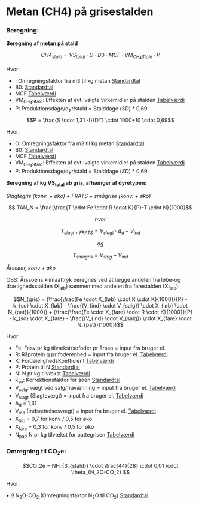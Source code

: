 # **Metan (CH4) på grisestalden**

### **Beregning:**

**Beregning af metan på stald** 

$$ CH4_{stald} = VS_{total} \cdot O \cdot B0 \cdot MCF \cdot VM_{CH_4Stald} \cdot P$$

Hvor: 

 * : Omregningsfaktor fra m3 til kg metan [Standardtal](https://seges.sharepoint.com/:x:/r/sites/SAFprojeketet/_layouts/15/Doc.aspx?sourcedoc=%7B55DC573E-DF3A-4BB4-BA90-49438C005785%7D&file=Formler%20til%20PORK%202.0%20med%20foderberegner.xlsx&activeCell=%27Formler-metan-stald%201%27!B63&action=embedview)
 * B0: [Standardtal](https://seges.sharepoint.com/:x:/r/sites/SAFprojeketet/_layouts/15/Doc.aspx?sourcedoc=%7B55DC573E-DF3A-4BB4-BA90-49438C005785%7D&file=Formler%20til%20PORK%202.0%20med%20foderberegner.xlsx&activeCell=%27Formler-metan-stald%201%27!B62&action=embedview)
 * MCF [Tabelværdi](https://seges.sharepoint.com/:x:/r/sites/SAFprojeketet/_layouts/15/Doc.aspx?sourcedoc=%7B55DC573E-DF3A-4BB4-BA90-49438C005785%7D&file=Formler%20til%20PORK%202.0%20med%20foderberegner.xlsx&activeCell=%27Formler-metan-stald%201%27!U2&action=embedview)
 * VM<sub>CH<sub>4</sub>Stald</sub>: Effekten af evt. valgte virkemidler på stalden [Tabelværdi](https://seges.sharepoint.com/:x:/r/sites/SAFprojeketet/_layouts/15/Doc.aspx?sourcedoc=%7B55DC573E-DF3A-4BB4-BA90-49438C005785%7D&file=Formler%20til%20PORK%202.0%20med%20foderberegner.xlsx&activeCell=%27Virkemidler%20%27!D26&action=embedview)
 * P: Produktionsdage/dyr/stald = Stalddage (*SD*) * 0,69

$$P = \frac{S \cdot 1,31 -I}{DT} \cdot 1000+10 \cdot 0,69$$

Hvor: 

 * O: Omregningsfaktor fra m3 til kg metan [Standardtal](https://seges.sharepoint.com/:x:/r/sites/SAFprojeketet/_layouts/15/Doc.aspx?sourcedoc=%7B55DC573E-DF3A-4BB4-BA90-49438C005785%7D&file=Formler%20til%20PORK%202.0%20med%20foderberegner.xlsx&activeCell=%27Formler-metan-stald%201%27!B63&action=embedview)
 * B0: [Standardtal](https://seges.sharepoint.com/:x:/r/sites/SAFprojeketet/_layouts/15/Doc.aspx?sourcedoc=%7B55DC573E-DF3A-4BB4-BA90-49438C005785%7D&file=Formler%20til%20PORK%202.0%20med%20foderberegner.xlsx&activeCell=%27Formler-metan-stald%201%27!B62&action=embedview)
 * MCF [Tabelværdi](https://seges.sharepoint.com/:x:/r/sites/SAFprojeketet/_layouts/15/Doc.aspx?sourcedoc=%7B55DC573E-DF3A-4BB4-BA90-49438C005785%7D&file=Formler%20til%20PORK%202.0%20med%20foderberegner.xlsx&activeCell=%27Formler-metan-stald%201%27!U2&action=embedview)
 * VM<sub>CH<sub>4</sub>Stald</sub>: Effekten af evt. valgte virkemidler på stalden [Tabelværdi](https://seges.sharepoint.com/:x:/r/sites/SAFprojeketet/_layouts/15/Doc.aspx?sourcedoc=%7B55DC573E-DF3A-4BB4-BA90-49438C005785%7D&file=Formler%20til%20PORK%202.0%20med%20foderberegner.xlsx&activeCell=%27Virkemidler%20%27!D26&action=embedview)
 * P: Produktionsdage/dyr/stald = Stalddage (*SD*) * 0,69

**Beregning af kg VS<sub>total</sub> ab gris, afhænger af dyretypen:**

*Slagtegris (konv. + øko) + FRATS + smågrise (konv. + øko)*  

$$ TAN_N = \frac{\frac{T \cdot Fe \cdot R \cdot K}{P}-T \cdot N}{1000}$$

$$ hvor $$

$$ T_{slagt+FRATS} = V_{slagt}  \cdot \Delta_d - V_{ind}$$

$$ og $$

$$ T_{smågris} = V_{salg} - V_{ind} $$

*Årssøer, konv + øko* 

OBS: Årssoens klimaaftryk beregnes ved at lægge andelen fra løbe-og drætighedsstalden (X<sub>løb</sub>) sammen med andelen fra farestalden (X<sub>fare</sub>):

$$N_{gris} = (\frac{\frac{Fe \cdot X_{løb} \cdot R \cdot K}{1000}}{P} - k_{so} \cdot X_{løb} - \frac{(V_{ind} \cdot V_{salg}) \cdot X_{løb} \cdot N_{pat}}{1000}) + (\frac{\frac{Fe \cdot X_{fare} \cdot R \cdot K}{1000}}{P} - k_{so} \cdot X_{fare} - \frac{(V_{ind} \cdot V_{salg}) \cdot X_{fare} \cdot N_{pat}}{1000})$$



Hvor:
 * Fe: Fesv pr kg tilvækst/sofoder pr årsso = input fra bruger el. 
 * R: Råprotein g pr foderenhed = input fra bruger el. [Tabelværdi](https://seges.sharepoint.com/:x:/r/sites/SAFprojeketet/_layouts/15/Doc.aspx?sourcedoc=%7B55DC573E-DF3A-4BB4-BA90-49438C005785%7D&file=Formler%20til%20PORK%202.0%20med%20foderberegner.xlsx&activeCell=%27Formler%20NH3%20og%20N2O%20-Stald%201%27!O2&action=embedview)
 * K: FordøjelighedsKoefficient [Tabelværdi](https://seges.sharepoint.com/:x:/r/sites/SAFprojeketet/_layouts/15/Doc.aspx?sourcedoc=%7B55DC573E-DF3A-4BB4-BA90-49438C005785%7D&file=Formler%20til%20PORK%202.0%20med%20foderberegner.xlsx&activeCell=%27Formler%20NH3%20og%20N2O%20-Stald%201%27!U2&action=embedview)
 * P: Protein til N [Standardtal](https://seges.sharepoint.com/:x:/r/sites/SAFprojeketet/_layouts/15/Doc.aspx?sourcedoc=%7B55DC573E-DF3A-4BB4-BA90-49438C005785%7D&file=Formler%20til%20PORK%202.0%20med%20foderberegner.xlsx&activeCell=%27Formler%20NH3%20og%20N2O%20-Stald%201%27!C107&action=embedview)
 * N: N pr kg tilvækst [Tabelværdi](https://seges.sharepoint.com/:x:/r/sites/SAFprojeketet/_layouts/15/Doc.aspx?sourcedoc=%7B55DC573E-DF3A-4BB4-BA90-49438C005785%7D&file=Formler%20til%20PORK%202.0%20med%20foderberegner.xlsx&activeCell=%27Formler%20NH3%20og%20N2O%20-Stald%201%27!Q2&action=embedview)
 * k<sub>so</sub>: Korrektionsfaktor for soen [Standardtal](https://seges.sharepoint.com/:x:/r/sites/SAFprojeketet/_layouts/15/Doc.aspx?sourcedoc=%7B55DC573E-DF3A-4BB4-BA90-49438C005785%7D&file=Formler%20til%20PORK%202.0%20med%20foderberegner.xlsx&activeCell=%27Formler%20NH3%20og%20N2O%20-Stald%201%27!C112&action=embedview)
 * V<sub>salg</sub>: vægt ved salg/fravænning = input fra bruger el. [Tabelværdi](https://seges.sharepoint.com/:x:/r/sites/SAFprojeketet/_layouts/15/Doc.aspx?sourcedoc=%7B55DC573E-DF3A-4BB4-BA90-49438C005785%7D&file=Formler%20til%20PORK%202.0%20med%20foderberegner.xlsx&activeCell=%27Formler%20NH3%20og%20N2O%20-Stald%201%27!L2&action=embedview)
 * V<sub>slagt</sub> (Slagtevægt) = input fra bruger el. [Tabelværdi](https://seges.sharepoint.com/:x:/r/sites/SAFprojeketet/_layouts/15/Doc.aspx?sourcedoc=%7B55DC573E-DF3A-4BB4-BA90-49438C005785%7D&file=Formler%20til%20PORK%202.0%20med%20foderberegner.xlsx&activeCell=%27Formler%20NH3%20og%20N2O%20-Stald%201%27!K2&action=embedview)
 * Δ<sub>d</sub> = 1,31
 * V<sub>ind</sub> (Indsættelsesvægt) = input fra bruger el. [Tabelværdi](https://seges.sharepoint.com/:x:/r/sites/SAFprojeketet/_layouts/15/Doc.aspx?sourcedoc=%7B55DC573E-DF3A-4BB4-BA90-49438C005785%7D&file=Formler%20til%20PORK%202.0%20med%20foderberegner.xlsx&activeCell=%27Formler%20NH3%20og%20N2O%20-Stald%201%27!J2&action=embedview)
 * X<sub>løb</sub>  = 0,7 for konv / 0,5 for øko
 * X<sub>fare</sub>  = 0,3 for konv / 0,5 for øko
 * N<sub>pat</sub>: N pr kg tilvækst for pattegrisen [Tabelværdi](https://seges.sharepoint.com/:x:/r/sites/SAFprojeketet/_layouts/15/Doc.aspx?sourcedoc=%7B55DC573E-DF3A-4BB4-BA90-49438C005785%7D&file=Formler%20til%20PORK%202.0%20med%20foderberegner.xlsx&activeCell=%27Formler%20NH3%20og%20N2O%20-Stald%201%27!R2&action=embedview)

### **Omregning til CO<sub>2</sub>e:**

$$CO_2e = NH_{3_{stald}} \cdot \frac{44}{28} \cdot 0,01 \cdot \theta_{N_2O-CO_2} $$

Hvor: 

•	$\theta$ N<sub>2</sub>O-CO<sub>2</sub></sub> (Omregningsfaktor N<sub>2</sub>O til CO<sub>2</sub>) [Standardtal](https://seges.sharepoint.com/:x:/r/sites/SAFprojeketet/_layouts/15/Doc.aspx?sourcedoc=%7B55DC573E-DF3A-4BB4-BA90-49438C005785%7D&file=Formler%20til%20PORK%202.0%20med%20foderberegner.xlsx&activeCell=%27Enterisk%20metan%2Bsoallokering%27!C2&action=embedview)